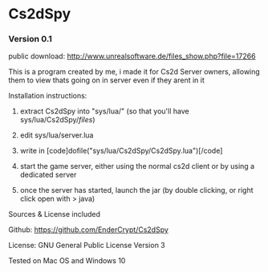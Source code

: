 # Cs2dSpy
### Version 0.1

public download: http://www.unrealsoftware.de/files_show.php?file=17266

This is a program created by me, i made it for Cs2d Server owners, allowing them to view thats going on in server even if they arent in it

Installation instructions:
1. extract Cs2dSpy into "sys/lua/" (so that you'll have sys/lua/Cs2dSpy/*files*)

2. edit sys/lua/server.lua

3. write in [code]dofile("sys/lua/Cs2dSpy/Cs2dSpy.lua")[/code]

4. start the game server, either using the normal cs2d client or by using a dedicated server

5. once the server has started, launch the jar (by double clicking, or right click open with > java)

Sources & License included

Github: https://github.com/EnderCrypt/Cs2dSpy

License:  GNU General Public License Version 3

Tested on Mac OS and Windows 10
